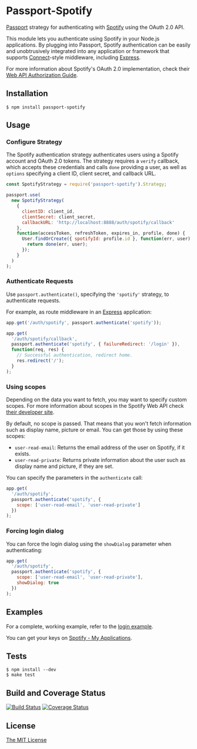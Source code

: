 # Passport-Spotify

[Passport](http://passportjs.org/) strategy for authenticating with [Spotify](http://www.spotify.com/)
using the OAuth 2.0 API.

This module lets you authenticate using Spotify in your Node.js applications.
By plugging into Passport, Spotify authentication can be easily and
unobtrusively integrated into any application or framework that supports
[Connect](http://www.senchalabs.org/connect/)-style middleware, including
[Express](http://expressjs.com/).

For more information about Spotify's OAuth 2.0 implementation, check their
[Web API Authorization Guide](https://developer.spotify.com/web-api/authorization-guide/).

## Installation

    $ npm install passport-spotify

## Usage

### Configure Strategy

The Spotify authentication strategy authenticates users using a Spotify account
and OAuth 2.0 tokens. The strategy requires a `verify` callback, which accepts
these credentials and calls `done` providing a user, as well as `options`
specifying a client ID, client secret, and callback URL.

```javascript
const SpotifyStrategy = require('passport-spotify').Strategy;

passport.use(
  new SpotifyStrategy(
    {
      clientID: client_id,
      clientSecret: client_secret,
      callbackURL: 'http://localhost:8888/auth/spotify/callback'
    },
    function(accessToken, refreshToken, expires_in, profile, done) {
      User.findOrCreate({ spotifyId: profile.id }, function(err, user) {
        return done(err, user);
      });
    }
  )
);
```

### Authenticate Requests

Use `passport.authenticate()`, specifying the `'spotify'` strategy, to
authenticate requests.

For example, as route middleware in an [Express](http://expressjs.com/)
application:

```javascript
app.get('/auth/spotify', passport.authenticate('spotify'));

app.get(
  '/auth/spotify/callback',
  passport.authenticate('spotify', { failureRedirect: '/login' }),
  function(req, res) {
    // Successful authentication, redirect home.
    res.redirect('/');
  }
);
```

### Using scopes

Depending on the data you want to fetch, you may want to specify custom scopes. For more information about scopes in the Spotify Web API check [their developer site](https://developer.spotify.com/web-api/using-scopes/).

By default, no scope is passed. That means that you won't fetch information such as display name, picture or email. You can get those by using these scopes:

- `user-read-email`: Returns the email address of the user on Spotify, if it exists.
- `user-read-private`: Returns private information about the user such as display name and picture, if they are set.

You can specify the parameters in the `authenticate` call:

```javascript
app.get(
  '/auth/spotify',
  passport.authenticate('spotify', {
    scope: ['user-read-email', 'user-read-private']
  })
);
```

### Forcing login dialog

You can force the login dialog using the `showDialog` parameter when authenticating:

```javascript
app.get(
  '/auth/spotify',
  passport.authenticate('spotify', {
    scope: ['user-read-email', 'user-read-private'],
    showDialog: true
  })
);
```

## Examples

For a complete, working example, refer to the [login example](https://github.com/jmperez/passport-spotify/tree/master/examples/login).

You can get your keys on [Spotify - My Applications](https://developer.spotify.com/my-applications).

## Tests

    $ npm install --dev
    $ make test

## Build and Coverage Status

[![Build Status](https://travis-ci.org/JMPerez/passport-spotify.svg?branch=master)](https://travis-ci.org/JMPerez/passport-spotify) [![Coverage Status](https://coveralls.io/repos/JMPerez/passport-spotify/badge.png?branch=master)](https://coveralls.io/r/JMPerez/passport-spotify?branch=master)

## License

[The MIT License](http://opensource.org/licenses/MIT)

